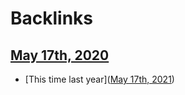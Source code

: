 
# Backlinks
## [May 17th, 2020](<May 17th, 2020.md>)
- [This time last year]([May 17th, 2021](<May 17th, 2021.md>))


